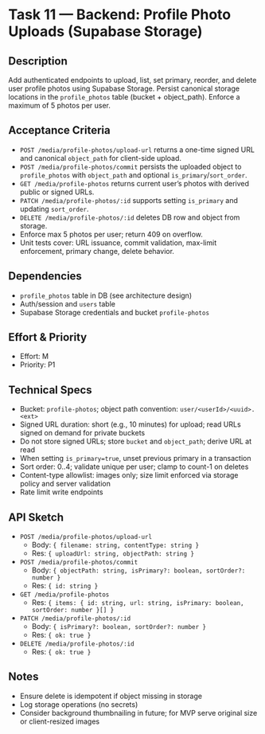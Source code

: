 # Task 11 — Backend: Profile Photo Uploads (Supabase Storage)

## Description
Add authenticated endpoints to upload, list, set primary, reorder, and delete user profile photos using Supabase Storage. Persist canonical storage locations in the `profile_photos` table (bucket + object_path). Enforce a maximum of 5 photos per user.

## Acceptance Criteria
- `POST /media/profile-photos/upload-url` returns a one-time signed URL and canonical `object_path` for client-side upload.
- `POST /media/profile-photos/commit` persists the uploaded object to `profile_photos` with `object_path` and optional `is_primary`/`sort_order`.
- `GET /media/profile-photos` returns current user’s photos with derived public or signed URLs.
- `PATCH /media/profile-photos/:id` supports setting `is_primary` and updating `sort_order`.
- `DELETE /media/profile-photos/:id` deletes DB row and object from storage.
- Enforce max 5 photos per user; return 409 on overflow.
- Unit tests cover: URL issuance, commit validation, max-limit enforcement, primary change, delete behavior.

## Dependencies
- `profile_photos` table in DB (see architecture design)
- Auth/session and `users` table
- Supabase Storage credentials and bucket `profile-photos`

## Effort & Priority
- Effort: M
- Priority: P1

## Technical Specs
- Bucket: `profile-photos`; object path convention: `user/<userId>/<uuid>.<ext>`
- Signed URL duration: short (e.g., 10 minutes) for upload; read URLs signed on demand for private buckets
- Do not store signed URLs; store `bucket` and `object_path`; derive URL at read
- When setting `is_primary=true`, unset previous primary in a transaction
- Sort order: 0..4; validate unique per user; clamp to count-1 on deletes
- Content-type allowlist: images only; size limit enforced via storage policy and server validation
- Rate limit write endpoints

## API Sketch
- `POST /media/profile-photos/upload-url`
  - Body: `{ filename: string, contentType: string }`
  - Res: `{ uploadUrl: string, objectPath: string }`
- `POST /media/profile-photos/commit`
  - Body: `{ objectPath: string, isPrimary?: boolean, sortOrder?: number }`
  - Res: `{ id: string }`
- `GET /media/profile-photos`
  - Res: `{ items: { id: string, url: string, isPrimary: boolean, sortOrder: number }[] }`
- `PATCH /media/profile-photos/:id`
  - Body: `{ isPrimary?: boolean, sortOrder?: number }`
  - Res: `{ ok: true }`
- `DELETE /media/profile-photos/:id`
  - Res: `{ ok: true }`

## Notes
- Ensure delete is idempotent if object missing in storage
- Log storage operations (no secrets)
- Consider background thumbnailing in future; for MVP serve original size or client-resized images

